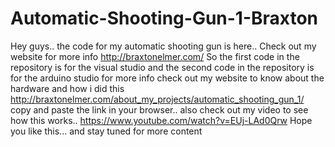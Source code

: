 # Automatic-Shooting-Gun-1-Braxton
Hey guys.. the code for my automatic shooting gun is here.. Check out my website for more info http://braxtonelmer.com/
So the first code in the repository is for the visual studio 
and the second code in the repository is for the arduino studio
for more info check out my website to know about the hardware and how i did this
http://braxtonelmer.com/about_my_projects/automatic_shooting_gun_1/
copy and paste the link in your browser..
also check out my video to see how this works..
https://www.youtube.com/watch?v=EUj-LAd0Qrw
Hope you like this... and stay tuned for more content
